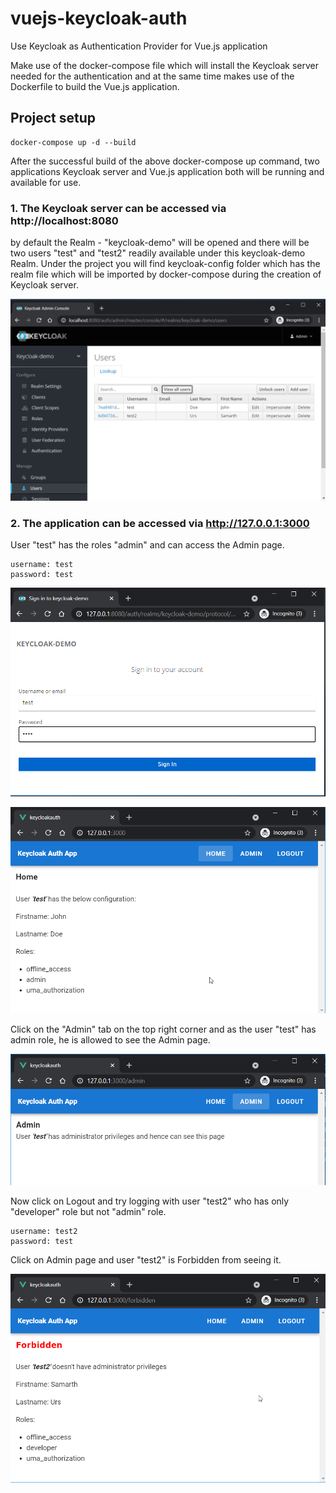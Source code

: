 # vuejs-keycloak-auth
Use Keycloak as Authentication Provider for Vue.js application

Make use of the docker-compose file which will install the Keycloak server needed for the authentication and at the same time makes use
of the Dockerfile to build the Vue.js application.

## Project setup
```
docker-compose up -d --build
```

After the successful build of the above docker-compose up command, two applications Keycloak server and Vue.js application both will be running and 
available for use.

### 1. The Keycloak server can be accessed via http://localhost:8080
by default the Realm - "keycloak-demo" will be opened and there will be two users "test" and "test2" readily available under this keycloak-demo Realm.
Under the project you will find keycloak-config folder which has the realm file which will be imported by docker-compose during the creation of Keycloak server.

![img.png](screenshots/img.png)

### 2. The application can be accessed via http://127.0.0.1:3000
User "test" has the roles "admin" and can access the Admin page.

```
username: test
password: test
```

![img_1.png](screenshots/img_1.png)

![img_2.png](screenshots/img_2.png)

Click on the "Admin" tab on the top right corner and as the user "test" has admin role, he is allowed to see the Admin page.

![img_3.png](screenshots/img_3.png)

Now click on Logout and try logging with user "test2" who has only "developer" role but not "admin" role.

```
username: test2
password: test
```

Click on Admin page and user "test2" is Forbidden from seeing it.

![img_4.png](screenshots/img_4.png)


 
